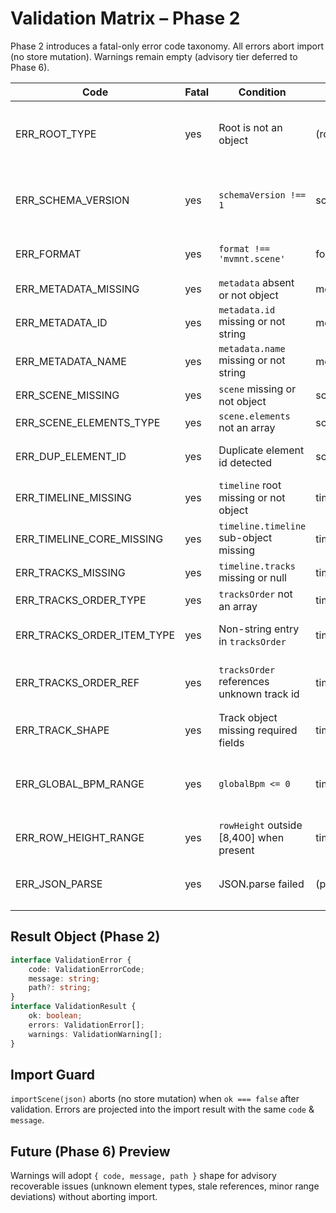 # Validation Matrix – Phase 2

Phase 2 introduces a fatal-only error code taxonomy. All errors abort import (no store mutation). Warnings remain empty (advisory tier deferred to Phase 6).

| Code                       | Fatal | Condition                                 | Path Example                | Notes                                       |
| -------------------------- | ----- | ----------------------------------------- | --------------------------- | ------------------------------------------- |
| ERR_ROOT_TYPE              | yes   | Root is not an object                     | (root)                      | Parsing succeeded but structure invalid     |
| ERR_SCHEMA_VERSION         | yes   | `schemaVersion !== 1`                     | schemaVersion               | Future: migrations may downgrade to warning |
| ERR_FORMAT                 | yes   | `format !== 'mvmnt.scene'`                | format                      | Guards unexpected payloads                  |
| ERR_METADATA_MISSING       | yes   | `metadata` absent or not object           | metadata                    |                                             |
| ERR_METADATA_ID            | yes   | `metadata.id` missing or not string       | metadata.id                 |                                             |
| ERR_METADATA_NAME          | yes   | `metadata.name` missing or not string     | metadata.name               |                                             |
| ERR_SCENE_MISSING          | yes   | `scene` missing or not object             | scene                       |                                             |
| ERR_SCENE_ELEMENTS_TYPE    | yes   | `scene.elements` not an array             | scene.elements              |                                             |
| ERR_DUP_ELEMENT_ID         | yes   | Duplicate element id detected             | scene.elements[i].id        | Stops at first duplicate                    |
| ERR_TIMELINE_MISSING       | yes   | `timeline` root missing or not object     | timeline                    |                                             |
| ERR_TIMELINE_CORE_MISSING  | yes   | `timeline.timeline` sub-object missing    | timeline.timeline           | Holds core numeric fields                   |
| ERR_TRACKS_MISSING         | yes   | `timeline.tracks` missing or null         | timeline.tracks             |                                             |
| ERR_TRACKS_ORDER_TYPE      | yes   | `tracksOrder` not an array                | timeline.tracksOrder        |                                             |
| ERR_TRACKS_ORDER_ITEM_TYPE | yes   | Non-string entry in `tracksOrder`         | timeline.tracksOrder[i]     | First offending index only                  |
| ERR_TRACKS_ORDER_REF       | yes   | `tracksOrder` references unknown track id | timeline.tracksOrder[i]     | Early break on first missing reference      |
| ERR_TRACK_SHAPE            | yes   | Track object missing required fields      | timeline.tracks.<id>        | Basic shape only (id/name)                  |
| ERR_GLOBAL_BPM_RANGE       | yes   | `globalBpm <= 0`                          | timeline.timeline.globalBpm | Range placeholder; may degrade later        |
| ERR_ROW_HEIGHT_RANGE       | yes   | `rowHeight` outside [8,400] when present  | timeline.rowHeight          | UI range guard                              |
| ERR_JSON_PARSE             | yes   | JSON.parse failed                         | (parse)                     | Raised in `importScene` pre-validation      |

## Result Object (Phase 2)

```ts
interface ValidationError {
    code: ValidationErrorCode;
    message: string;
    path?: string;
}
interface ValidationResult {
    ok: boolean;
    errors: ValidationError[];
    warnings: ValidationWarning[];
}
```

## Import Guard

`importScene(json)` aborts (no store mutation) when `ok === false` after validation. Errors are projected into the import result with the same `code` & `message`.

## Future (Phase 6) Preview

Warnings will adopt `{ code, message, path }` shape for advisory recoverable issues (unknown element types, stale references, minor range deviations) without aborting import.
